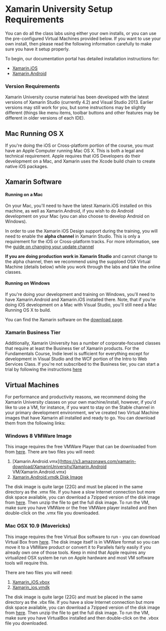 Xamarin University Setup Requirements
========================

You can do all the class labs using either your own installs, or you can use the pre-configured Virtual Machines provided below.  If you want to use your own install, then please read the following information carefully to make sure you have it setup properly.

To begin, our documentation portal has detailed installation instructions for:

* [Xamarin.iOS](http://docs.xamarin.com/guides/ios/getting_started/installation/)
* [Xamarin.Android](http://docs.xamarin.com/guides/android/getting_started/installation/)

### Version Requirements

Xamarin University course material has been developed with the latest versions of Xamarin Studio (currently 4.2) and Visual Studio 2013. Earlier versions may still work for you, but some instructions may be slightly different (things like menu items, toolbar buttons and other features may be different in older versions of each IDE).

## Mac Running OS X

If you're doing the iOS or Cross-platform portion of the course, you must have an Apple Computer running Mac OS X. This is both a legal and technical requirement. Apple requires that iOS Developers do their development on a Mac, and Xamarin uses the Xcode build chain to create native iOS packages.

## Xamarin Software

#### Running on a Mac ####
On your Mac, you'll need to have the latest Xamarin.iOS installed on this machine, as well as Xamarin.Android, if you wish to do Android development on your Mac (you can also choose to develop Android on Windows).

In order to use the Xamarin iOS Design support during the training, you will need to enable the **alpha channel** in Xamarin Studio. This is only a requirement for the iOS or Cross-platform tracks.  For more information, see the [guide on changing your update channel](http://docs.xamarin.com/recipes/cross-platform/ide/change_updates_channel/)

**If you are doing production work in Xamarin Studio** and cannot change to the alpha channel, then we recommend using the supploed OSX Virtual Machine (details below) while you work through the labs and take the online classes.

#### Running on Windows ####
If you're doing your development and training on Windows, you'll need to have Xamarin.Android and Xamarin.iOS installed there. Note, that if you're doing iOS development on a Mac with Visual Studio, you'll still need a Mac Running OS X to build.

You can find the Xamarin software on the [download page](http://xamarin.com/download).

### Xamarin Business Tier

Additionally, Xamarin University has a number of corporate-focused classes that require at least the Business tier of Xamarin products. For the Fundamentals Course, Indie level is sufficient for everything except for development in Visual Studio and the WCF portion of the Intro to Web Services Class. If you're not subscribed to the Business tier, you can start a trial by following the instructions [here](http://docs.xamarin.com/guides/cross-platform/getting_started/beginning_a_xamarin_trial/)

## Virtual Machines

For performance and productivity reasons, we recommend doing the Xamarin University classes on your own machine/install, however, if you'd like to use a VM, for instance, if you want to stay on the Stable channel in your primary development environment, we've created two Virtual Machine images that have Xamarin all installed and ready to go. You can download them from the following links:

### Windows 8 VMWare Image

This image requires the free VMWare Player that can be downloaded from from [here](https://my.vmware.com/web/vmware/free#desktop_end_user_computing/vmware_player/6_0).  There are two files you will need:
 1. [Xamarin.Android.vmx](https://s3.amazonaws.com/xamarin-download/XamarinUniversity/Xamarin.Android VM/Xamarin.Android.vmx)
 2. [Xamarin.Android.vmdk Disk Image](https://s3.amazonaws.com/xamarin-download/XamarinUniversity/Xamarin.Android+VM+Unzipped/Xamarin.Android.vmdk)
 
The disk image is quite large (22G) and must be placed in the same directory as the .vmx file.  If you have a slow Internet connection but more disk space available, you can download a 7zipped version of the disk image from [here](https://s3.amazonaws.com/xamarin-download/XamarinUniversity/Xamarin.Android+VM/Xamarin.Android.vmdk.7z).  Then unzip the file to get the full disk image.  To run the VM, make sure you have VMWare or the free VMWare player installed and then double-click on the .vmx file you downloaded.

### Mac OSX 10.9 (Mavericks)

This image requires the free Virtual Box software to run - you can download Virtual Box from [here](http://virtualbox.org).  The disk image itself is in VMWare format so you can move it to a VMWare product or convert it to Parallels fairly easily if you already own one of those tools.  Keep in mind that Apple requires any virtualized OSX system be run on Apple hardware and most VM software tools will require this. 

There are two files you will need:

1. [Xamarin_iOS.vbox](https://s3.amazonaws.com/xamarin-download/XamarinUniversity/Xamarin.iOS.VM/Xamarin_iOS.vbox)
2. [Xamarin_ios.vmdk](https://s3.amazonaws.com/xamarin-download/XamarinUniversity/Xamarin.iOS.VM+Unzipped/Android.ios.vmdk)

The disk image is quite large (22G) and must be placed in the same directory as the .vbx file.  If you have a slow Internet connection but more disk space available, you can download a 7zipped version of the disk image from [here](https://s3.amazonaws.com/xamarin-download/XamarinUniversity/Xamarin.iOS.VM/Android.ios.vmdk.7z).  Then unzip the file to get the full disk image.  To run the VM, make sure you have VirtualBox installed and then double-click on the .vbox file you downloaded.
